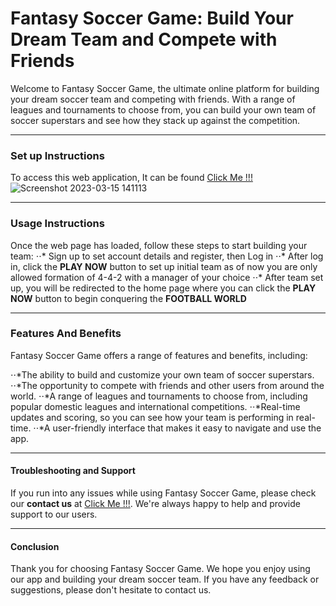 # Fantasy Soccer Game: Build Your Dream Team and Compete with Friends
Welcome to Fantasy Soccer Game, the ultimate online platform for building your dream soccer team and competing with friends. With a range of leagues and tournaments to choose from, you can build your own team of soccer superstars and see how they stack up against the competition.

***
### Set up Instructions
To access this web application, It can be found [Click Me !!!](https://mysql07.comp.dkit.ie/D00251785/assignment2/index.php)
![Screenshot 2023-03-15 141113](https://user-images.githubusercontent.com/114187312/225335926-52f8ca41-fbce-41c6-bbe0-3ce17870f091.png)

***
### Usage Instructions
Once the web page has loaded, follow these steps to start building your team:
⋅⋅* Sign up to set account details and register, then Log in
⋅⋅* After log in, click the **PLAY NOW** button to set up initial team as of now you are only allowed formation of 4-4-2 with a manager of your choice
⋅⋅* After team set up, you will be redirected to the home page where you can click the **PLAY NOW** button to begin conquering the **FOOTBALL WORLD**
***

### Features And Benefits
Fantasy Soccer Game offers a range of features and benefits, including:

⋅⋅*The ability to build and customize your own team of soccer superstars.
⋅⋅*The opportunity to compete with friends and other users from around the world.
⋅⋅*A range of leagues and tournaments to choose from, including popular domestic leagues and international competitions.
⋅⋅*Real-time updates and scoring, so you can see how your team is performing in real-time.
⋅⋅*A user-friendly interface that makes it easy to navigate and use the app.
***
#### Troubleshooting and Support
If you run into any issues while using Fantasy Soccer Game, please check our **contact us** at [Click Me !!!](https://mysql07.comp.dkit.ie/D00251785/assignment2/index.php). We're always happy to help and provide support to our users.
***
#### Conclusion
Thank you for choosing Fantasy Soccer Game. We hope you enjoy using our app and building your dream soccer team. If you have any feedback or suggestions, please don't hesitate to contact us.
